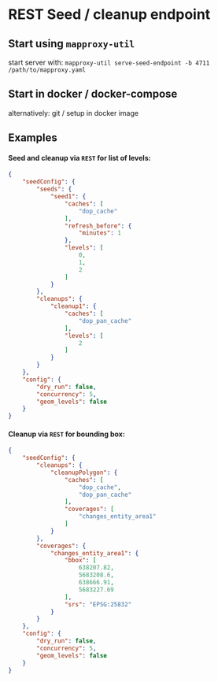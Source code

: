 # REST Seed / cleanup endpoint
## Start using `mapproxy-util`
start server with: `mapproxy-util serve-seed-endpoint -b 4711 /path/to/mapproxy.yaml`

## Start in docker / docker-compose
alternatively: git / setup in docker image

## Examples
#### Seed and cleanup via `REST` for list of levels:

```json
{
    "seedConfig": {
        "seeds": {
            "seed1": {
                "caches": [
                    "dop_cache"
                ],
                "refresh_before": {
                    "minutes": 1
                },
                "levels": [
                    0,
                    1,
                    2
                ]
            }
        },
        "cleanups": {
            "cleanup1": {
                "caches": [
                    "dop_pan_cache"
                ],
                "levels": [
                    2
                ]
            }
        }
    },
    "config": {
        "dry_run": false,
        "concurrency": 5,
        "geom_levels": false
    }
}
```

#### Cleanup via `REST` for bounding box:
```json
{
    "seedConfig": {
        "cleanups": {
            "cleanupPolygon": {
                "caches": [
                    "dop_cache",
                    "dop_pan_cache"
                ],
                "coverages": [
                    "changes_entity_area1"
                ]
            }
        },
        "coverages": {
            "changes_entity_area1": {
                "bbox": [
                    638207.82,
                    5683208.6,
                    638666.91,
                    5683227.69
                ],
                "srs": "EPSG:25832"
            }
        }
    },
    "config": {
        "dry_run": false,
        "concurrency": 5,
        "geom_levels": false
    }
}
```
